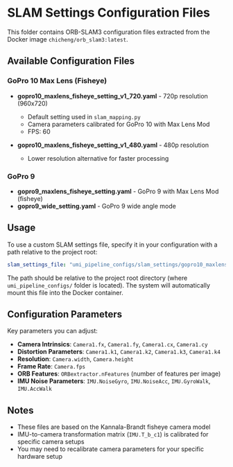 # SLAM Settings Configuration Files

This folder contains ORB-SLAM3 configuration files extracted from the Docker image `chicheng/orb_slam3:latest`.

## Available Configuration Files

### GoPro 10 Max Lens (Fisheye)
- **gopro10_maxlens_fisheye_setting_v1_720.yaml** - 720p resolution (960x720)
  - Default setting used in `slam_mapping.py`
  - Camera parameters calibrated for GoPro 10 with Max Lens Mod
  - FPS: 60
  
- **gopro10_maxlens_fisheye_setting_v1_480.yaml** - 480p resolution
  - Lower resolution alternative for faster processing

### GoPro 9
- **gopro9_maxlens_fisheye_setting.yaml** - GoPro 9 with Max Lens Mod (fisheye)
- **gopro9_wide_setting.yaml** - GoPro 9 wide angle mode

## Usage

To use a custom SLAM settings file, specify it in your configuration with a path relative to the project root:

```yaml
slam_settings_file: "umi_pipeline_configs/slam_settings/gopro10_maxlens_fisheye_setting_v1_720.yaml"
```

The path should be relative to the project root directory (where `umi_pipeline_configs/` folder is located). The system will automatically mount this file into the Docker container.

## Configuration Parameters

Key parameters you can adjust:

- **Camera Intrinsics**: `Camera1.fx`, `Camera1.fy`, `Camera1.cx`, `Camera1.cy`
- **Distortion Parameters**: `Camera1.k1`, `Camera1.k2`, `Camera1.k3`, `Camera1.k4`
- **Resolution**: `Camera.width`, `Camera.height`
- **Frame Rate**: `Camera.fps`
- **ORB Features**: `ORBextractor.nFeatures` (number of features per image)
- **IMU Noise Parameters**: `IMU.NoiseGyro`, `IMU.NoiseAcc`, `IMU.GyroWalk`, `IMU.AccWalk`

## Notes

- These files are based on the Kannala-Brandt fisheye camera model
- IMU-to-camera transformation matrix (`IMU.T_b_c1`) is calibrated for specific camera setups
- You may need to recalibrate camera parameters for your specific hardware setup
